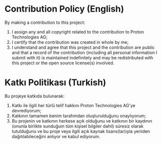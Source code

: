 # Contribution Policy (English)

By making a contribution to this project:

1.    I assign any and all copyright related to the contribution to Proton Technologies AG;
2.    I certify that the contribution was created in whole by me;
3.    I understand and agree that this project and the contribution are public and that a record of the contribution (including all personal information I submit with it) is maintained indefinitely and may be redistributed with this project or the open source license(s) involved.

# Katkı Politikası (Turkish)

Bu projeye katkıda bulunarak:

1.    Katkı ile ilgili her türlü telif hakkını Proton Technologies AG'ye devrediyorum;
2.    Katkının tamamen benim tarafımdan oluşturulduğunu onaylıyorum;
3.    Bu projenin ve katkının herkese açık olduğunu ve katkının bir kaydının (onunla birlikte sunduğum tüm kişisel bilgiler dahil) süresiz olarak tutulduğunu ve bu proje veya ilgili açık kaynak lisans(lar)ıyla yeniden dağıtılabileceğini anlıyor ve kabul ediyorum.
